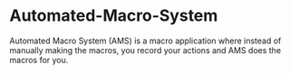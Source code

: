 # Automated-Macro-System
Automated Macro System (AMS) is a macro application where instead of manually making the macros, you record your actions and AMS does the macros for you.

